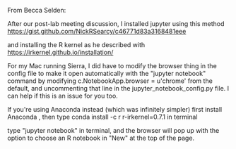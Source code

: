 From Becca Selden:

After our post-lab meeting discussion, I installed jupyter using this method
https://gist.github.com/NickRSearcy/c46771d83a3168481eee

and installing the R kernel as he described with https://irkernel.github.io/installation/

For my Mac running Sierra, I did have to modify the browser thing in the config file to make it open automatically with the "jupyter notebook" command by modifying 
c.NotebookApp.browser = u'chrome'  from the default, and uncommenting that line in the jupyter_notebook_config.py file.
I can help if this is an issue for you too.

If you're using Anaconda instead (which was infinitely simpler)
first install Anaconda , 
then type conda install -c r r-irkernel=0.7.1 in terminal

type "jupyter notebook" in terminal, and the browser will pop up with the option to choose an R notebook in "New" at the top of the page.
